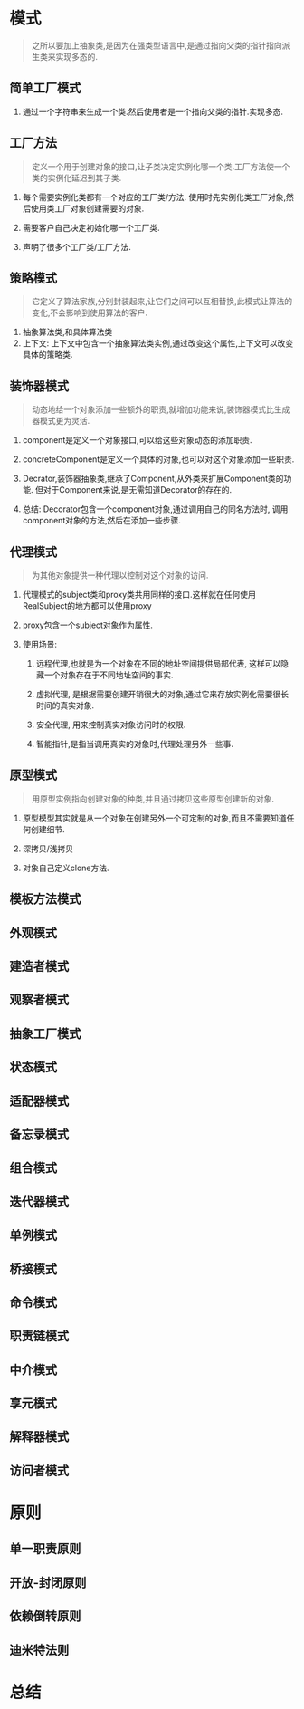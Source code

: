 # 模式
> 之所以要加上抽象类,是因为在强类型语言中,是通过指向父类的指针指向派生类来实现多态的.

## 简单工厂模式
1. 通过一个字符串来生成一个类.然后使用者是一个指向父类的指针.实现多态.

## 工厂方法
> 定义一个用于创建对象的接口,让子类决定实例化哪一个类.工厂方法使一个类的实例化延迟到其子类.

1. 每个需要实例化类都有一个对应的工厂类/方法. 使用时先实例化类工厂对象,然后使用类工厂对象创建需要的对象.

2. 需要客户自己决定初始化哪一个工厂类.

3. 声明了很多个工厂类/工厂方法.

## 策略模式
> 它定义了算法家族,分别封装起来,让它们之间可以互相替换,此模式让算法的变化,不会影响到使用算法的客户.

1. 抽象算法类,和具体算法类
2. 上下文:
	上下文中包含一个抽象算法类实例,通过改变这个属性,上下文可以改变具体的策略类.

## 装饰器模式
> 动态地给一个对象添加一些额外的职责,就增加功能来说,装饰器模式比生成器模式更为灵活.

1. component是定义一个对象接口,可以给这些对象动态的添加职责.
2. concreteComponent是定义一个具体的对象,也可以对这个对象添加一些职责.
3. Decrator,装饰器抽象类,继承了Component,从外类来扩展Component类的功能.
但对于Component来说,是无需知道Decorator的存在的.

4. 总结:
	Decorator包含一个component对象,通过调用自己的同名方法时,
调用component对象的方法,然后在添加一些步骤.

## 代理模式
> 为其他对象提供一种代理以控制对这个对象的访问.

1. 代理模式的subject类和proxy类共用同样的接口.这样就在任何使用RealSubject的地方都可以使用proxy

2. proxy包含一个subject对象作为属性.

2. 使用场景:
	1. 远程代理,也就是为一个对象在不同的地址空间提供局部代表,
	这样可以隐藏一个对象存在于不同地址空间的事实.

	2. 虚拟代理, 是根据需要创建开销很大的对象,通过它来存放实例化需要很长时间的真实对象.

	3. 安全代理, 用来控制真实对象访问时的权限.

	4. 智能指针,是指当调用真实的对象时,代理处理另外一些事.

## 原型模式
> 用原型实例指向创建对象的种类,并且通过拷贝这些原型创建新的对象.

1. 原型模型其实就是从一个对象在创建另外一个可定制的对象,而且不需要知道任何创建细节.

2. 深拷贝/浅拷贝

3. 对象自己定义clone方法.


## 模板方法模式

## 外观模式

## 建造者模式

## 观察者模式

## 抽象工厂模式

## 状态模式

## 适配器模式

## 备忘录模式

## 组合模式

## 迭代器模式

## 单例模式

## 桥接模式

## 命令模式

## 职责链模式

## 中介模式

## 享元模式

## 解释器模式

## 访问者模式




# 原则
## 单一职责原则

## 开放-封闭原则

## 依赖倒转原则

## 迪米特法则

# 总结
